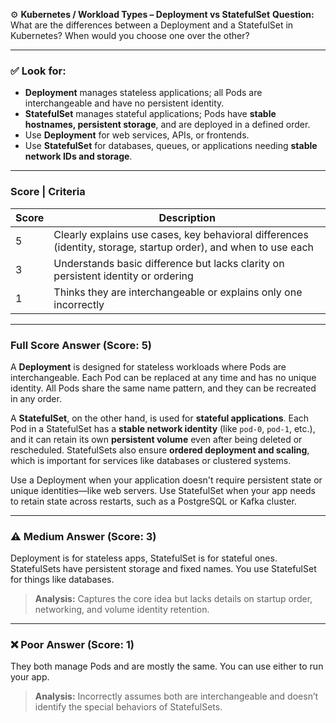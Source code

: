 ⚙️ **Kubernetes / Workload Types – Deployment vs StatefulSet**
**Question:**
What are the differences between a Deployment and a StatefulSet in Kubernetes? When would you choose one over the other?

---

### ✅ Look for:

* **Deployment** manages stateless applications; all Pods are interchangeable and have no persistent identity.
* **StatefulSet** manages stateful applications; Pods have **stable hostnames, persistent storage**, and are deployed in a defined order.
* Use **Deployment** for web services, APIs, or frontends.
* Use **StatefulSet** for databases, queues, or applications needing **stable network IDs and storage**.

---

### Score | Criteria

| Score | Description                                                                                                     |
| ----- | --------------------------------------------------------------------------------------------------------------- |
| 5     | Clearly explains use cases, key behavioral differences (identity, storage, startup order), and when to use each |
| 3     | Understands basic difference but lacks clarity on persistent identity or ordering                               |
| 1     | Thinks they are interchangeable or explains only one incorrectly                                                |

---

### Full Score Answer (Score: 5)

A **Deployment** is designed for stateless workloads where Pods are interchangeable. Each Pod can be replaced at any time and has no unique identity. All Pods share the same name pattern, and they can be recreated in any order.

A **StatefulSet**, on the other hand, is used for **stateful applications**. Each Pod in a StatefulSet has a **stable network identity** (like `pod-0`, `pod-1`, etc.), and it can retain its own **persistent volume** even after being deleted or rescheduled. StatefulSets also ensure **ordered deployment and scaling**, which is important for services like databases or clustered systems.

Use a Deployment when your application doesn't require persistent state or unique identities—like web servers. Use StatefulSet when your app needs to retain state across restarts, such as a PostgreSQL or Kafka cluster.

---

### ⚠️ Medium Answer (Score: 3)

Deployment is for stateless apps, StatefulSet is for stateful ones. StatefulSets have persistent storage and fixed names. You use StatefulSet for things like databases.

> **Analysis:** Captures the core idea but lacks details on startup order, networking, and volume identity retention.

---

### ❌ Poor Answer (Score: 1)

They both manage Pods and are mostly the same. You can use either to run your app.

> **Analysis:** Incorrectly assumes both are interchangeable and doesn’t identify the special behaviors of StatefulSets.


